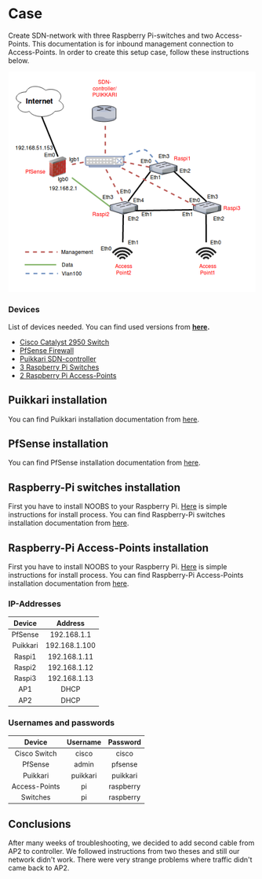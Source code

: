 # Case

Create SDN-network with three Raspberry Pi-switches and two Access-Points. This documentation is for inbound management connection to Access-Points. In order to create this setup case, follow these instructions below.

![Topology](https://github.com/mikaelmalste/SDN/blob/master/pictures/topologia3.png?raw=true)

### Devices

List of devices needed. You can find used versions from __[here](https://github.com/mikaelmalste/SDN/blob/master/Random/versions.md).__

* [Cisco Catalyst 2950 Switch](https://github.com/mikaelmalste/SDN/blob/master/Cisco/README.md)
* [PfSense Firewall](https://github.com/mikaelmalste/SDN/blob/master/PfSense/final.md)
* [Puikkari SDN-controller](https://github.com/mikaelmalste/SDN/wiki/Puikkari-installation)
* [3 Raspberry Pi Switches](https://github.com/mikaelmalste/SDN/blob/master/RaspberrySwitches/README.md)
* [2 Raspberry Pi Access-Points](https://github.com/mikaelmalste/SDN/blob/master/RaspberryAccessPoint/final.md)

## Puikkari installation

You can find Puikkari installation documentation from [here](https://github.com/mikaelmalste/SDN/wiki/Puikkari-installation).

## PfSense installation

You can find PfSense installation documentation from [here](https://github.com/mikaelmalste/SDN/blob/master/PfSense/final.md).

## Raspberry-Pi switches installation

First you have to install NOOBS to your Raspberry Pi. [Here](https://www.raspberrypi.org/help/noobs-setup/2/) is simple instructions for install process.
You can find Raspberry-Pi switches installation documentation from [here](https://github.com/mikaelmalste/SDN/blob/master/RaspberrySwitches/README.md).

## Raspberry-Pi Access-Points installation

First you have to install NOOBS to your Raspberry Pi. [Here](https://www.raspberrypi.org/help/noobs-setup/2/) is simple instructions for install process.
You can find Raspberry-Pi Access-Points installation documentation from [here](https://github.com/mikaelmalste/SDN/blob/master/RaspberryAccessPoint/README.md).

### IP-Addresses

| Device | Address  |
|:-------------:|:-------------:|
| PfSense |192.168.1.1|
| Puikkari | 192.168.1.100 |
| Raspi1 | 192.168.1.11 |
| Raspi2 | 192.168.1.12 |
| Raspi3 | 192.168.1.13 |
| AP1 | DHCP |
| AP2 | DHCP |

### Usernames and passwords

|Device| Username | Password  |
|:-------------:|:-------------:|:-------------:|
|Cisco Switch|cisco|cisco|
|PfSense|admin|pfsense|
|Puikkari|puikkari|puikkari|
|Access-Points|pi|raspberry|
|Switches|pi|raspberry|

## Conclusions

After many weeks of troubleshooting, we decided to add second cable from AP2 to controller. We followed instructions from two theses and still our network didn't work. 
There were very strange problems where traffic didn't came back to AP2.
